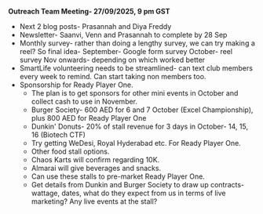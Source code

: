 **Outreach Team Meeting- 27/09/2025, 9 pm GST**

 - Next 2 blog posts- Prasannah and Diya Freddy
 - Newsletter- Saanvi, Venn and Prasannah to complete by 28 Sep
 - Monthly survey- rather than doing a lengthy survey, we can try making a reel? So final idea- September- Google form survey
October- reel survey
Nov onwards- depending on which worked better
 - SmartLife volunteering needs to be streamlined- can text club members every week to remind. Can start taking non members too.
 - Sponsorship for Ready Player One.
     - The plan is to get sponsors for other mini events in October and collect cash to use in November.
    - Burger Society- 600 AED for 6 and 7 October (Excel Championship), plus 800 AED for Ready Player One
    - Dunkin' Donuts- 20% of stall revenue for 3 days in October- 14, 15, 16 (Biotech CTF)
    - Try getting WeDesi, Royal Hyderabad etc. For Ready Player One.
    - Other food stall options.
    - Chaos Karts will confirm regarding 10K.
    - Almarai will give beverages and snacks.
    - Can use these stalls to pre-market Ready Player One. 
    - Get details from Dunkin and Burger Society to draw up contracts- wattage, dates, what do they expect from us in terms of live marketing? Any live events at the stall?
